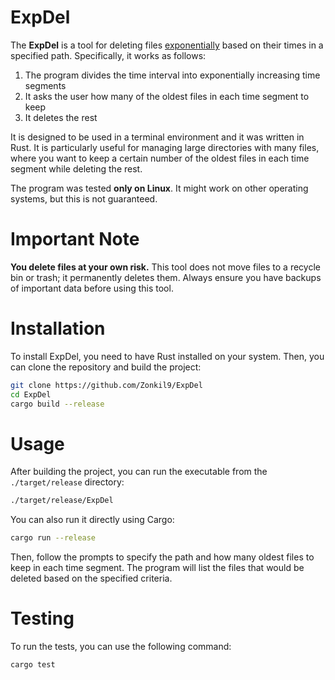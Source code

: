 # ExpDel
The **ExpDel** is a tool for deleting files <ins>exponentially</ins> based on their times in a specified path. Specifically, it works as follows:

1. The program divides the time interval into exponentially increasing time segments
2. It asks the user how many of the oldest files in each time segment to keep 
3. It deletes the rest

It is designed to be used in a terminal environment and it was written in Rust.
It is particularly useful for managing large directories with many files, where you want to keep a certain number of the oldest files in each time segment while deleting the rest.

The program was tested **only on Linux**. It might work on other operating systems, but this is not guaranteed.

# Important Note
**You delete files at your own risk.** This tool does not move files to a recycle bin or trash; it permanently deletes them. Always ensure you have backups of important data before using this tool.

# Installation
To install ExpDel, you need to have Rust installed on your system. Then, you can clone the repository and build the project:

```bash
git clone https://github.com/Zonkil9/ExpDel
cd ExpDel
cargo build --release
```

# Usage
After building the project, you can run the executable from the `./target/release` directory:
```bash
./target/release/ExpDel
```

You can also run it directly using Cargo:
```bash
cargo run --release
```

Then, follow the prompts to specify the path and how many oldest files to keep in each time segment. The program will list the files that would be deleted based on the specified criteria.

# Testing
To run the tests, you can use the following command:
```bash
cargo test
```
